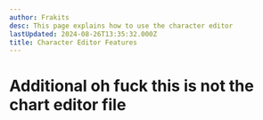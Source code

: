 ```yaml
---
author: Frakits
desc: This page explains how to use the character editor
lastUpdated: 2024-08-26T13:35:32.000Z
title: Character Editor Features
---
```

# Additional oh fuck this is not the chart editor file